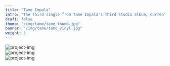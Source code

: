 ```yaml
---
title: "Tame Impala"
intro: "The third single from Tame Impala's third studio album, Currents."
draft: false
thumb: "/img/tame/tame_thumb.jpg"
banner: "/img/tame/tame_vinyl.jpg"
weight: 3
---
```

<div class="row">
    <div class="col-xs-12">
        <img src="/img/tame/tame_spread1.jpg" alt="project-img" class="project-img">
    </div>
</div>
<div class="row">
    <div class="col-xs-12">
        <img src="/img/tame/tame_spread1.jpg" alt="project-img" class="project-img">
    </div>
</div>

<!-- <div class="row">
    <div class="col-sm-offset-1 col-sm-6">
        <p class="project-caption">
            I created various patterns & imagery, inspired by the original album artwork. Their diverse style of psychedelic rock is communicated through layout with the use of varying column widths and positioning.
        </p>
    </div>
</div> -->

<div class="row">
    <div class="col-xs-12">
        <img src="/img/tame/tame_spread1.jpg" alt="project-img" class="project-img">
    </div>
</div>
